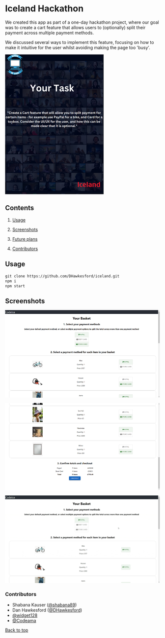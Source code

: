 # Iceland Hackathon

We created this app as part of a one-day hackathon project, where our goal was to create a cart feature that allows users to (optionally) split their payment across multiple payment methods.

We discussed several ways to implement this feature, focusing on how to make it intuitive for the user whilst avoiding making the page too 'busy'.

![The hackathon brief as described above](./screenshots/brief.png)

## Contents

1. [Usage](#usage)

2. [Screenshots](#tech-stack)

3. [Future plans](#future-plans)

4. [Contributors](#contributors)

## Usage

```
git clone https://github.com/DHawkesford/iceland.git
npm i
npm start
```

## Screenshots

![The top section of the app, showing the payment options available to select.](./screenshots/top.png)

![The bottom section of the app, showing the totals and checkout button.](./screenshots/bottom.png)

![A recording of the app being used - selecting payment options for items and showing the totals.](./screenshots/recording.gif)

### Contributors

- Shabana Kauser ([@shabana89](https://github.com/shabana89))
- Dan Hawkesford ([@DHawkesford](https://github.com/dhawkesford))
- [@widget128](https://github.com/widget128)
- [@Codeama](https://github.com/Codeama)

[Back to top](#iceland-hackathon)